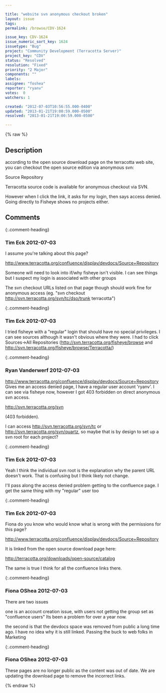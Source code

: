 ```yaml
---

title: "website svn anonymous checkout broken"
layout: issue
tags: 
permalink: /browse/CDV-1624

issue_key: CDV-1624
issue_numeric_sort_key: 1624
issuetype: "Bug"
project: "Community Development (Terracotta Server)"
project_key: "CDV"
status: "Resolved"
resolution: "Fixed"
priority: "2 Major"
components: ""
labels: 
assignee: "foshea"
reporter: "ryanv"
votes:  0
watchers: 1

created: "2012-07-03T10:56:55.000-0400"
updated: "2013-01-21T19:00:59.000-0500"
resolved: "2013-01-21T19:00:59.000-0500"

---
```




{% raw %}



## Description

<div markdown="1" class="description">

according to the open source download page on the terracotta web site, you can checkout the open source edition via anonymous svn:

Source Repository

Terracotta source code is available for anonymous checkout via SVN.


However when I click the link, it asks for my login, then says access denied. Going directly to Fisheye shows no projects either.

</div>

## Comments


{:.comment-heading}
### **Tim Eck** <span class="date">2012-07-03</span>

<div markdown="1" class="comment">

I assume you're talking about this page?

http://www.terracotta.org/confluence/display/devdocs/Source+Repository

Someone will need to look into if/why fisheye isn't visible. I can see things but I suspect my login is associated with other groups 

The svn checkout URLs listed on that page though should work fine for anonymous access (eg. "svn checkout http://svn.terracotta.org/svn/tc/dso/trunk terracotta") 


</div>


{:.comment-heading}
### **Tim Eck** <span class="date">2012-07-03</span>

<div markdown="1" class="comment">

I tried fisheye with a "regular" login that should have no special privileges. I can see sources although it wasn't obvious where they were. I had to click Sources->All Repositories (http://svn.terracotta.org/fisheye/browse and http://svn.terracotta.org/fisheye/browse/Terracotta/) 







</div>


{:.comment-heading}
### **Ryan Vanderwerf** <span class="date">2012-07-03</span>

<div markdown="1" class="comment">

http://www.terracotta.org/confluence/display/devdocs/Source+Repository
Gives me an access denied page, I have a regular user account 'ryanv'. I can see via fisheye now, however I got 403 forbidden on direct anonymous svn access.

http://svn.terracotta.org/svn

(403 forbidden). 

I can access http://svn.terracotta.org/svn/tc or http://svn.terracotta.org/svn/quartz, so maybe that is by design to set up a svn root for each project?

</div>


{:.comment-heading}
### **Tim Eck** <span class="date">2012-07-03</span>

<div markdown="1" class="comment">

Yeah I think the individual svn root is the explanation why the parent URL doesn't work. That is confusing but I think likely not change. 

I'll pass along the access denied problem getting to the confluence page. I get the same thing with my "regular" user too


</div>


{:.comment-heading}
### **Tim Eck** <span class="date">2012-07-03</span>

<div markdown="1" class="comment">

Fiona do you know who would know what is wrong with the permissions for this page? 

http://www.terracotta.org/confluence/display/devdocs/Source+Repository

It is linked from the open source download page here:

http://terracotta.org/downloads/open-source/catalog

The same is true I think for all the confluence links there.

</div>


{:.comment-heading}
### **Fiona OShea** <span class="date">2012-07-03</span>

<div markdown="1" class="comment">

There are two issues

one is an account creation issue, with users not getting the group set as "confluence users"
Its been a problem for over a year now.

the second is that the devdocs space was removed from public a long time ago. I have no idea why it is still linked. Passing the buck to web folks in Marketing

</div>


{:.comment-heading}
### **Fiona OShea** <span class="date">2012-07-03</span>

<div markdown="1" class="comment">

These pages are no longer public as the content was out of date. We are updating the download page to remove the incorrect links.


</div>



{% endraw %}
